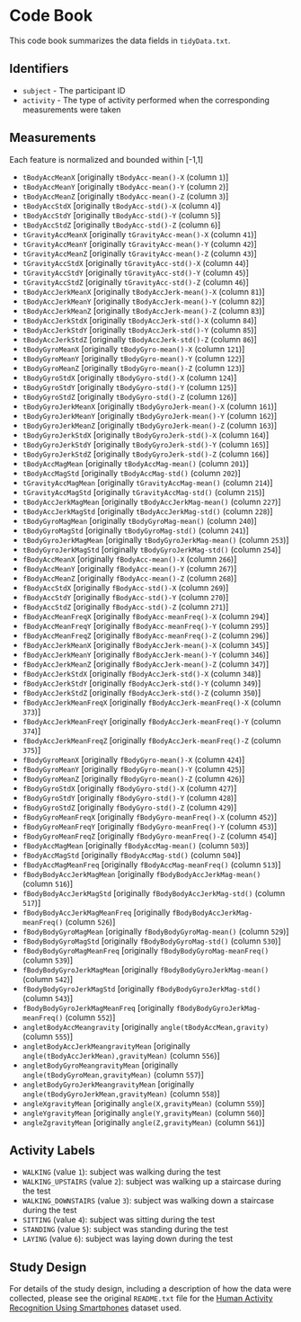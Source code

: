 # Code Book

This code book summarizes the data fields in `tidyData.txt`.

## Identifiers

* `subject` - The participant ID
* `activity` - The type of activity performed when the corresponding measurements were taken

## Measurements

Each feature is normalized and bounded within [-1,1]

* `tBodyAccMeanX` 				[originally `tBodyAcc-mean()-X` (column `1`)]
* `tBodyAccMeanY` [originally `tBodyAcc-mean()-Y` (column `2`)]
* `tBodyAccMeanZ` [originally `tBodyAcc-mean()-Z` (column `3`)]
* `tBodyAccStdX` [originally `tBodyAcc-std()-X` (column `4`)]
* `tBodyAccStdY` [originally `tBodyAcc-std()-Y` (column `5`)]
* `tBodyAccStdZ` [originally `tBodyAcc-std()-Z` (column `6`)]
* `tGravityAccMeanX` [originally `tGravityAcc-mean()-X` (column `41`)]
* `tGravityAccMeanY` [originally `tGravityAcc-mean()-Y` (column `42`)]
* `tGravityAccMeanZ` [originally `tGravityAcc-mean()-Z` (column `43`)]
* `tGravityAccStdX` [originally `tGravityAcc-std()-X` (column `44`)]
* `tGravityAccStdY` [originally `tGravityAcc-std()-Y` (column `45`)]
* `tGravityAccStdZ` [originally `tGravityAcc-std()-Z` (column `46`)]
* `tBodyAccJerkMeanX` [originally `tBodyAccJerk-mean()-X` (column `81`)]
* `tBodyAccJerkMeanY` [originally `tBodyAccJerk-mean()-Y` (column `82`)]
* `tBodyAccJerkMeanZ` [originally `tBodyAccJerk-mean()-Z` (column `83`)]
* `tBodyAccJerkStdX` [originally `tBodyAccJerk-std()-X` (column `84`)]
* `tBodyAccJerkStdY` [originally `tBodyAccJerk-std()-Y` (column `85`)]
* `tBodyAccJerkStdZ` [originally `tBodyAccJerk-std()-Z` (column `86`)]
* `tBodyGyroMeanX` [originally `tBodyGyro-mean()-X` (column `121`)]
* `tBodyGyroMeanY` [originally `tBodyGyro-mean()-Y` (column `122`)]
* `tBodyGyroMeanZ` [originally `tBodyGyro-mean()-Z` (column `123`)]
* `tBodyGyroStdX` [originally `tBodyGyro-std()-X` (column `124`)]
* `tBodyGyroStdY` [originally `tBodyGyro-std()-Y` (column `125`)]
* `tBodyGyroStdZ` [originally `tBodyGyro-std()-Z` (column `126`)]
* `tBodyGyroJerkMeanX` [originally `tBodyGyroJerk-mean()-X` (column `161`)]
* `tBodyGyroJerkMeanY` [originally `tBodyGyroJerk-mean()-Y` (column `162`)]
* `tBodyGyroJerkMeanZ` [originally `tBodyGyroJerk-mean()-Z` (column `163`)]
* `tBodyGyroJerkStdX` [originally `tBodyGyroJerk-std()-X` (column `164`)]
* `tBodyGyroJerkStdY` [originally `tBodyGyroJerk-std()-Y` (column `165`)]
* `tBodyGyroJerkStdZ` [originally `tBodyGyroJerk-std()-Z` (column `166`)]
* `tBodyAccMagMean` [originally `tBodyAccMag-mean()` (column `201`)]
* `tBodyAccMagStd` [originally `tBodyAccMag-std()` (column `202`)]
* `tGravityAccMagMean` [originally `tGravityAccMag-mean()` (column `214`)]
* `tGravityAccMagStd` [originally `tGravityAccMag-std()` (column `215`)]
* `tBodyAccJerkMagMean` [originally `tBodyAccJerkMag-mean()` (column `227`)]
* `tBodyAccJerkMagStd` [originally `tBodyAccJerkMag-std()` (column `228`)]
* `tBodyGyroMagMean` [originally `tBodyGyroMag-mean()` (column `240`)]
* `tBodyGyroMagStd` [originally `tBodyGyroMag-std()` (column `241`)]
* `tBodyGyroJerkMagMean` [originally `tBodyGyroJerkMag-mean()` (column `253`)]
* `tBodyGyroJerkMagStd` [originally `tBodyGyroJerkMag-std()` (column `254`)]
* `fBodyAccMeanX` [originally `fBodyAcc-mean()-X` (column `266`)]
* `fBodyAccMeanY` [originally `fBodyAcc-mean()-Y` (column `267`)]
* `fBodyAccMeanZ` [originally `fBodyAcc-mean()-Z` (column `268`)]
* `fBodyAccStdX` [originally `fBodyAcc-std()-X` (column `269`)]
* `fBodyAccStdY` [originally `fBodyAcc-std()-Y` (column `270`)]
* `fBodyAccStdZ` [originally `fBodyAcc-std()-Z` (column `271`)]
* `fBodyAccMeanFreqX` [originally `fBodyAcc-meanFreq()-X` (column `294`)]
* `fBodyAccMeanFreqY` [originally `fBodyAcc-meanFreq()-Y` (column `295`)]
* `fBodyAccMeanFreqZ` [originally `fBodyAcc-meanFreq()-Z` (column `296`)]
* `fBodyAccJerkMeanX` [originally `fBodyAccJerk-mean()-X` (column `345`)]
* `fBodyAccJerkMeanY` [originally `fBodyAccJerk-mean()-Y` (column `346`)]
* `fBodyAccJerkMeanZ` [originally `fBodyAccJerk-mean()-Z` (column `347`)]
* `fBodyAccJerkStdX` [originally `fBodyAccJerk-std()-X` (column `348`)]
* `fBodyAccJerkStdY` [originally `fBodyAccJerk-std()-Y` (column `349`)]
* `fBodyAccJerkStdZ` [originally `fBodyAccJerk-std()-Z` (column `350`)]
* `fBodyAccJerkMeanFreqX` [originally `fBodyAccJerk-meanFreq()-X` (column `373`)]
* `fBodyAccJerkMeanFreqY` [originally `fBodyAccJerk-meanFreq()-Y` (column `374`)]
* `fBodyAccJerkMeanFreqZ` [originally `fBodyAccJerk-meanFreq()-Z` (column `375`)]
* `fBodyGyroMeanX` [originally `fBodyGyro-mean()-X` (column `424`)]
* `fBodyGyroMeanY` [originally `fBodyGyro-mean()-Y` (column `425`)]
* `fBodyGyroMeanZ` [originally `fBodyGyro-mean()-Z` (column `426`)]
* `fBodyGyroStdX` [originally `fBodyGyro-std()-X` (column `427`)]
* `fBodyGyroStdY` [originally `fBodyGyro-std()-Y` (column `428`)]
* `fBodyGyroStdZ` [originally `fBodyGyro-std()-Z` (column `429`)]
* `fBodyGyroMeanFreqX` [originally `fBodyGyro-meanFreq()-X` (column `452`)]
* `fBodyGyroMeanFreqY` [originally `fBodyGyro-meanFreq()-Y` (column `453`)]
* `fBodyGyroMeanFreqZ` [originally `fBodyGyro-meanFreq()-Z` (column `454`)]
* `fBodyAccMagMean` [originally `fBodyAccMag-mean()` (column `503`)]
* `fBodyAccMagStd` [originally `fBodyAccMag-std()` (column `504`)]
* `fBodyAccMagMeanFreq` [originally `fBodyAccMag-meanFreq()` (column `513`)]
* `fBodyBodyAccJerkMagMean` [originally `fBodyBodyAccJerkMag-mean()` (column `516`)]
* `fBodyBodyAccJerkMagStd` [originally `fBodyBodyAccJerkMag-std()` (column `517`)]
* `fBodyBodyAccJerkMagMeanFreq` [originally `fBodyBodyAccJerkMag-meanFreq()` (column `526`)]
* `fBodyBodyGyroMagMean` [originally `fBodyBodyGyroMag-mean()` (column `529`)]
* `fBodyBodyGyroMagStd` [originally `fBodyBodyGyroMag-std()` (column `530`)]
* `fBodyBodyGyroMagMeanFreq` [originally `fBodyBodyGyroMag-meanFreq()` (column `539`)]
* `fBodyBodyGyroJerkMagMean` [originally `fBodyBodyGyroJerkMag-mean()` (column `542`)]
* `fBodyBodyGyroJerkMagStd` [originally `fBodyBodyGyroJerkMag-std()` (column `543`)]
* `fBodyBodyGyroJerkMagMeanFreq` [originally `fBodyBodyGyroJerkMag-meanFreq()` (column `552`)]
* `angletBodyAccMeangravity` [originally `angle(tBodyAccMean,gravity)` (column `555`)]
* `angletBodyAccJerkMeangravityMean` [originally `angle(tBodyAccJerkMean),gravityMean)` (column `556`)]
* `angletBodyGyroMeangravityMean` [originally `angle(tBodyGyroMean,gravityMean)` (column `557`)]
* `angletBodyGyroJerkMeangravityMean` [originally `angle(tBodyGyroJerkMean,gravityMean)` (column `558`)]
* `angleXgravityMean` [originally `angle(X,gravityMean)` (column `559`)]
* `angleYgravityMean` [originally `angle(Y,gravityMean)` (column `560`)]
* `angleZgravityMean` [originally `angle(Z,gravityMean)` (column `561`)]

## Activity Labels

* `WALKING` (value `1`): subject was walking during the test
* `WALKING_UPSTAIRS` (value `2`): subject was walking up a staircase during the test
* `WALKING_DOWNSTAIRS` (value `3`): subject was walking down a staircase during the test
* `SITTING` (value `4`): subject was sitting during the test
* `STANDING` (value `5`): subject was standing during the test
* `LAYING` (value `6`): subject was laying down during the test

## Study Design

For details of the study design, including a description of how the data were collected, 
please see the original `README.txt` file for the 
[Human Activity Recognition Using Smartphones](http://archive.ics.uci.edu/ml/datasets/Human+Activity+Recognition+Using+Smartphones)
dataset used.